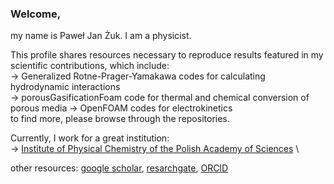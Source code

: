 ### Welcome,

my name is Paweł Jan Żuk. I am a physicist. 

This profile shares resources necessary to reproduce results featured in my scientific contributions, which include: \
-> Generalized Rotne-Prager-Yamakawa codes for calculating hydrodynamic interactions \
-> porousGasificationFoam code for thermal and chemical conversion of porous media 
-> OpenFOAM codes for electrokinetics \
to find more, please browse through the repositories.


Currently, I work for a great institution: \
-> [Institute of Physical Chemistry of the Polish Academy of Sciences](https://softmatter.ichf.edu.pl/team/pawel-zuk/) \

other resources:
[google scholar](https://scholar.google.com/citations?user=FhUzOYgAAAAJ&hl=en&oi=ao), [resarchgate](https://www.researchgate.net/profile/Pawel-Zuk-4), [ORCID](https://orcid.org/0000-0003-0555-5913)

<!--
<img align="center" src="https://github-readme-stats.vercel.app/api/pin/?username=pjzuk&repo=GRPYlinked&theme=dark&show_owner=true" />
-->
